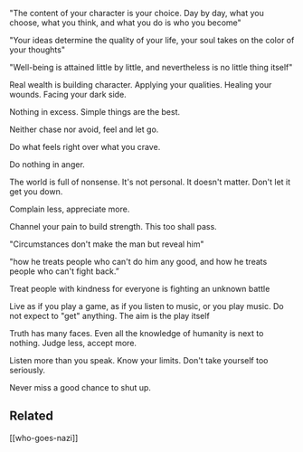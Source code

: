 ---
---

"The content of your character is your choice. Day by day, what you choose, what you think, and what you do is who you become"

"Your ideas determine the quality of your life, your soul takes on the color of your thoughts"  

"Well-being is attained little by little, and nevertheless is no little thing itself"

Real wealth is building character. Applying your qualities. Healing your wounds. Facing your dark side.

Nothing in excess. Simple things are the best. 

Neither chase nor avoid, feel and let go. 

Do what feels right over what you crave.

Do nothing in anger. 

The world is full of nonsense. It's not personal. It doesn't matter. Don't let it get you down. 

Complain less, appreciate more. 

Channel your pain to build strength. This too shall pass. 

"Circumstances don't make the man but reveal him"  

"how he treats people who can't do him any good, and how he treats people who can't fight back.”

Treat people with kindness for everyone is fighting an unknown battle 

Live as if you play a game, as if you listen to music, or you play music. Do not expect to "get" anything. The aim is the play itself 

Truth has many faces. Even all the knowledge of humanity is next to nothing. Judge less, accept more. 

Listen more than you speak. Know your limits. Don't take yourself too seriously. 

Never miss a good chance to shut up.

## Related

[[who-goes-nazi]]

